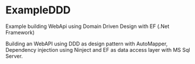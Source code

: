 # ExampleDDD
Example building WebApi using Domain Driven Design with EF (.Net Framework)

Building an WebAPI using DDD as design pattern with AutoMapper, Dependency injection using Ninject and EF as data access layer with MS Sql Server.
